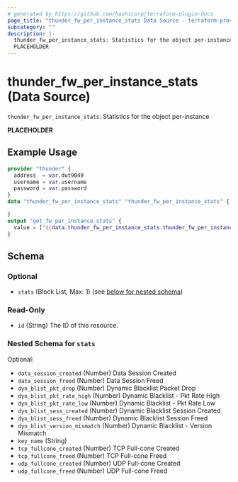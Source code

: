 ```yaml
---
# generated by https://github.com/hashicorp/terraform-plugin-docs
page_title: "thunder_fw_per_instance_stats Data Source - terraform-provider-thunder"
subcategory: ""
description: |-
  thunder_fw_per_instance_stats: Statistics for the object per-instance
  PLACEHOLDER
---
```


# thunder_fw_per_instance_stats (Data Source)

`thunder_fw_per_instance_stats`: Statistics for the object per-instance

__PLACEHOLDER__

## Example Usage

```terraform
provider "thunder" {
  address  = var.dut9049
  username = var.username
  password = var.password
}
data "thunder_fw_per_instance_stats" "thunder_fw_per_instance_stats" {

}
output "get_fw_per_instance_stats" {
  value = ["${data.thunder_fw_per_instance_stats.thunder_fw_per_instance_stats}"]
}
```

<!-- schema generated by tfplugindocs -->
## Schema

### Optional

- `stats` (Block List, Max: 1) (see [below for nested schema](#nestedblock--stats))

### Read-Only

- `id` (String) The ID of this resource.

<a id="nestedblock--stats"></a>
### Nested Schema for `stats`

Optional:

- `data_session_created` (Number) Data Session Created
- `data_session_freed` (Number) Data Session Freed
- `dyn_blist_pkt_drop` (Number) Dynamic Blacklist Packet Drop
- `dyn_blist_pkt_rate_high` (Number) Dynamic Blacklist - Pkt Rate High
- `dyn_blist_pkt_rate_low` (Number) Dynamic Blacklist - Pkt Rate Low
- `dyn_blist_sess_created` (Number) Dynamic Blacklist Session Created
- `dyn_blist_sess_freed` (Number) Dynamic Blacklist Session Freed
- `dyn_blist_version_mismatch` (Number) Dynamic Blacklist - Version Mismatch
- `key_name` (String)
- `tcp_fullcone_created` (Number) TCP Full-cone Created
- `tcp_fullcone_freed` (Number) TCP Full-cone Freed
- `udp_fullcone_created` (Number) UDP Full-cone Created
- `udp_fullcone_freed` (Number) UDP Full-cone Freed


